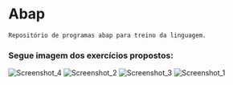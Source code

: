 # Abap

```
Repositório de programas abap para treino da linguagem.
```


<h3>Segue imagem dos exercícios propostos: </h3>

![Screenshot_4](https://user-images.githubusercontent.com/93271677/191141220-a3ee9378-26ff-4a24-b675-3a9ddb26ea3f.png)
![Screenshot_2](https://user-images.githubusercontent.com/93271677/191141224-9eb5dd9b-c566-487f-bf67-701076863019.png)
![Screenshot_3](https://user-images.githubusercontent.com/93271677/191141230-8ff241f6-9598-4391-94e3-9267753fba3b.png)
![Screenshot_1](https://user-images.githubusercontent.com/93271677/191141236-f8c1e5bf-eeb9-4640-96ff-e9c2c499fa85.png)
